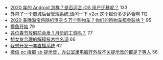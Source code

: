 - [2020 年的 Android 怎样？是否适合 iOS 用户迁移呢？](https://www.v2ex.com/t/638002) 133
- [外包了一个商城后台管理系统,请问一下 v2er 这个报价多少适合啊](https://www.v2ex.com/t/638060) 112
- [2020 春晚淘宝将随机清空 5 万个购物车 ? 你们的购物车都会装啥？](https://www.v2ex.com/t/637986) 95
- [摸鱼开始](https://www.v2ex.com/t/637987) 79
- [各位春节放假前会发 1 月份的工资吗？](https://www.v2ex.com/t/638039) 77
- [想女友合理的解释技术性名词](https://www.v2ex.com/t/637994) 66
- [我想开发一套直播系统](https://www.v2ex.com/t/638016) 62
- [微信 pc 版那 sb 提示音，办公室里电脑开外放不关提示音的都是下等人](https://www.v2ex.com/t/638005) 56